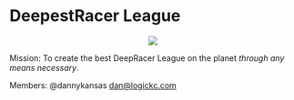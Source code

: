 # DeepestRacer League

<p align="center">
  <img src="https://media.amazonwebservices.com/blog/2018/dr_league_2.png">
</p>

Mission: To create the best DeepRacer League on the planet _through any means necessary_.

Members:
@dannykansas <dan@logickc.com>
